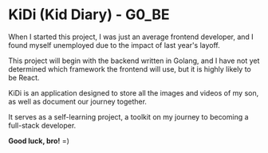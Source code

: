 # KiDi (Kid Diary) - G0_BE

When I started this project, I was just an average frontend developer, and I found myself unemployed due to the impact of last year's layoff.

This project will begin with the backend written in Golang, and I have not yet determined which framework the frontend will use, but it is highly likely to be React.

KiDi is an application designed to store all the images and videos of my son, as well as document our journey together.

It serves as a self-learning project, a toolkit on my journey to becoming a full-stack developer.

**Good luck, bro!** =)

